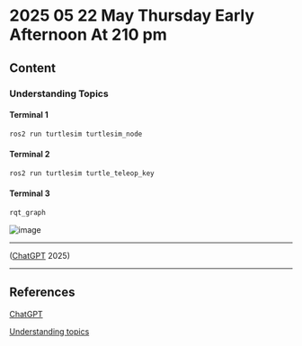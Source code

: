 # 2025 05 22 May Thursday Early Afternoon At 210 pm

## Content

### Understanding Topics

#### Terminal 1

```bash
ros2 run turtlesim turtlesim_node
```

#### Terminal 2

```bash
ros2 run turtlesim turtle_teleop_key
```

#### Terminal 3

```bash
rqt_graph
```

![image](https://github.com/user-attachments/assets/25deee05-f399-4e82-bf6f-a05106ceb499)

____

([ChatGPT](https://chatgpt.com/) 2025)

____

## References

[ChatGPT](https://chatgpt.com/)

[Understanding topics](https://docs.ros.org/en/humble/Tutorials/Beginner-CLI-Tools/Understanding-ROS2-Topics/Understanding-ROS2-Topics.html)
